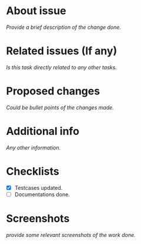 # About issue
*Provide a brief description of the change done.*

# Related issues (If any)
*Is this task directly related to any other tasks.*

# Proposed changes
*Could be bullet points of the changes made.*

# Additional info
*Any other information.*

# Checklists
- [x] Testcases updated.
- [ ] Documentations done.

# Screenshots
*provide some relevant screenshots of the work done.*
